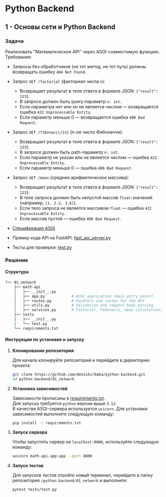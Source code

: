 # Python Backend

## 1 - Основы сети и Python Backend

### Задача

Реализовать "Математическое API" через ASGI-совместимую функцию. Требования:

- Запросы без обработчиков (не тот метод, не тот путь) должны возвращать ошибку `404 Not Found`.

- Запрос `GET /factorial` (факториал числа `n`):

  - Возвращает результат в теле ответа в формате JSON: `{"result": 123}`.
  - В запросе должен быть query-параметр `n: int`.
  - Если параметра нет или он не является числом — возвращается ошибка `422 Unprocessable Entity`.
  - Если параметр меньше 0 — возвращается ошибка `400 Bad Request`.

- Запрос `GET /fibonacci/{n}` (n-ое число Фибоначчи):

  - Возвращает результат в теле ответа в формате JSON: `{"result": 123}`.
  - В запросе должен быть path-параметр `n: int`.
  - Если параметр не указан или не является числом — ошибка `422 Unprocessable Entity`.
  - Если параметр меньше 0 — ошибка `400 Bad Request`.

- Запрос `GET /mean` (среднее арифметическое массива):

  - Возвращает результат в теле ответа в формате JSON: `{"result": 123}`.
  - В теле запроса должен быть непустой массив `float`-значений (например, `[1, 2.3, 3.6]`).
  - Если тело запроса не является массивом `float` — ошибка `422 Unprocessable Entity`.
  - Если массив пустой — ошибка `400 Bad Request`.

- [Спецификация ASGI](https://asgi.readthedocs.io/en/latest/specs/www.html#http)

- Пример кода API на FastAPI: [fast_api_server.py](/01_network/learning-scripts/fast_api_server.py)

- Тесты для проверки: [test.py](/01_network/tests/test.py)

### Решение

#### Структура

```bash
└── 01_network
    ├── math-api
    │   ├── __init__.py
    │   ├── app.py            # ASGI application (main entry point)
    │   ├── routes.py         # Handlers and routes for the API
    │   ├── utils.py          # Validation and request body parsing
    │   ├── services.py       # Factorial, Fibonacci, mean calculations
    ├── tests
    |   ├── __init__.py
    |   └── test.py
    └── requirements.txt

```

#### Инструкции по установке и запуску

1. **Клонирование репозитория**

   Для начала клонируйте репозиторий и перейдите в директорию проекта:

   ```bash
   git clone https://github.com/deniskirbaba/python-backend.git
   cd python-backend/01_network
   ```

2. **Установка зависимостей**

    Зависимости прописаны в [requirements.txt](/01_network/requirements.txt).  
   Для запуска требуется `python` версии выше `3.12`.  
   В качестве ASGI-сервера используется `uvicorn`. Для установки зависимостей выполните следующую команду:

   ```bash
   pip install -r requirements.txt
   ```

3. **Запуск сервера**

   Чтобы запустить сервер на `localhost:8000`, используйте следующую команду:

   ```bash
   uvicorn math-api.app:app --port 8000
   ```

4. **Запуск тестов**

    Для запусков тестов отройте новый терминал, перейдите в папку репозитория `/python-backend/01_network` и выполните:

    ```bash
    pytest tests/test.py
    ```